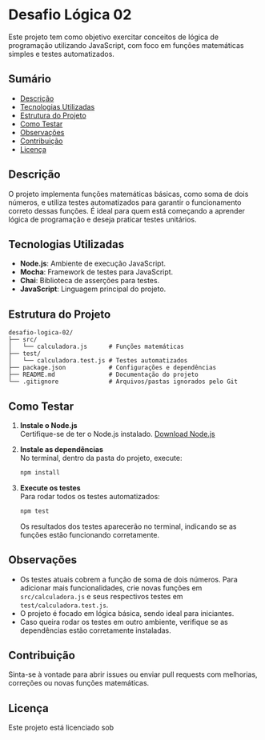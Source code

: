 # Desafio Lógica 02

Este projeto tem como objetivo exercitar conceitos de lógica de programação utilizando JavaScript, com foco em funções matemáticas simples e testes automatizados.

## Sumário

- [Descrição](#descrição)
- [Tecnologias Utilizadas](#tecnologias-utilizadas)
- [Estrutura do Projeto](#estrutura-do-projeto)
- [Como Testar](#como-testar)
- [Observações](#observações)
- [Contribuição](#contribuição)
- [Licença](#licença)

## Descrição

O projeto implementa funções matemáticas básicas, como soma de dois números, e utiliza testes automatizados para garantir o funcionamento correto dessas funções. É ideal para quem está começando a aprender lógica de programação e deseja praticar testes unitários.

## Tecnologias Utilizadas

- **Node.js**: Ambiente de execução JavaScript.
- **Mocha**: Framework de testes para JavaScript.
- **Chai**: Biblioteca de asserções para testes.
- **JavaScript**: Linguagem principal do projeto.

## Estrutura do Projeto

```
desafio-logica-02/
├── src/
│   └── calculadora.js      # Funções matemáticas
├── test/
│   └── calculadora.test.js # Testes automatizados
├── package.json            # Configurações e dependências
├── README.md               # Documentação do projeto
└── .gitignore              # Arquivos/pastas ignorados pelo Git
```

## Como Testar

1. **Instale o Node.js**  
   Certifique-se de ter o Node.js instalado. [Download Node.js](https://nodejs.org/)

2. **Instale as dependências**  
   No terminal, dentro da pasta do projeto, execute:
   ```sh
   npm install
   ```

3. **Execute os testes**  
   Para rodar todos os testes automatizados:
   ```sh
   npm test
   ```

   Os resultados dos testes aparecerão no terminal, indicando se as funções estão funcionando corretamente.

## Observações

- Os testes atuais cobrem a função de soma de dois números. Para adicionar mais funcionalidades, crie novas funções em `src/calculadora.js` e seus respectivos testes em `test/calculadora.test.js`.
- O projeto é focado em lógica básica, sendo ideal para iniciantes.
- Caso queira rodar os testes em outro ambiente, verifique se as dependências estão corretamente instaladas.

## Contribuição

Sinta-se à vontade para abrir issues ou enviar pull requests com melhorias, correções ou novas funções matemáticas.

## Licença

Este projeto está licenciado sob
